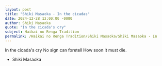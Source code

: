 ```yaml
---
layout: post
title: "Shiki Masaoka - In the cicadas"
date: 2024-12-28 12:00:00 -0000
author: Shiki Masaoka
quote: "In the cicada's cry"
subject: Haikai no Renga Tradition
permalink: /Haikai no Renga Tradition/Shiki Masaoka/Shiki Masaoka - In the cicadas
---
```


In the cicada's cry
No sign can foretell
How soon it must die.

- Shiki Masaoka
